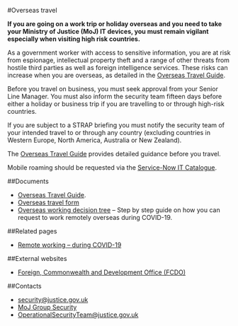 #Overseas travel

**If you are going on a work trip or holiday overseas and you need to take your Ministry of Justice (MoJ) IT devices, you must remain vigilant especially when visiting high risk countries.**

As a government worker with access to sensitive information, you are at risk from espionage, intellectual property theft and a range of other threats from hostile third parties as well as foreign intelligence services. These risks can increase when you are overseas, as detailed in the [Overseas Travel Guide](https://security-guidance.service.justice.gov.uk/gs/overseas-travel-guide-v1-4-dec-2021.docx).

Before you travel on business, you must seek approval from your Senior Line Manager. You must also inform the security team fifteen days before either a holiday or business trip if you are travelling to or through high-risk countries.

If you are subject to a STRAP briefing you must notify the security team of your intended travel to or through any country (excluding countries in Western Europe, North America, Australia or New Zealand).

The [Overseas Travel Guide](https://security-guidance.service.justice.gov.uk/gs/overseas-travel-guide-v1-4-dec-2021.docx) provides detailed guidance before you travel.

Mobile roaming should be requested via the [Service-Now IT Catalogue](https://mojprod.service-now.com/moj_sp).

##Documents

* [Overseas Travel Guide](https://security-guidance.service.justice.gov.uk/gs/overseas-travel-guide-v1-4-dec-2021.docx).
* [Overseas travel form](/gs/overseas-travel-form.docx)
* [Overseas working decision tree](/documents/2020/09/overseas-working-decision-tree.docx) – Step by step guide on how you can request to work remotely overseas during COVID-19.

##Related pages

* [Remote working – during COVID-19](/guidance/security/emergencies/coronavirus-guidance/security/remote-working/)

##External websites

* [Foreign, Commonwealth and Development Office (FCDO)](https://www.gov.uk/government/organisations/foreign-commonwealth-office)

##Contacts

* [security@justice.gov.uk](mailto:security@justice.gov.uk)
* [MoJ Group Security](mailto:mojgroupsecurity@justice.gov.uk)
* [OperationalSecurityTeam@justice.gov.uk](mailto:OperationalSecurityTeam@justice.gov.uk)

